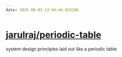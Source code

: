 ```yaml
---
date: 2025-08-03 13:54:44.833286
---
```


# [jarulraj/periodic-table](https://github.com/jarulraj/periodic-table)

system design principles laid out like a periodic table